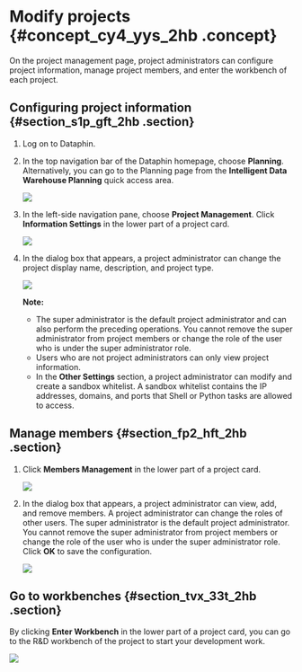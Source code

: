 # Modify projects {#concept_cy4_yys_2hb .concept}

On the project management page, project administrators can configure project information, manage project members, and enter the workbench of each project.

## Configuring project information {#section_s1p_gft_2hb .section}

1.  Log on to Dataphin.
2.  In the top navigation bar of the Dataphin homepage, choose **Planning**. Alternatively, you can go to the Planning page from the **Intelligent Data Warehouse Planning** quick access area.

    ![](http://static-aliyun-doc.oss-cn-hangzhou.aliyuncs.com/assets/img/148397/156134917941387_en-US.png)

3.  In the left-side navigation pane, choose **Project Management**. Click **Information Settings** in the lower part of a project card.

    ![](http://static-aliyun-doc.oss-cn-hangzhou.aliyuncs.com/assets/img/149037/156134917941434_en-US.png)

4.  In the dialog box that appears, a project administrator can change the project display name, description, and project type.

    ![](http://static-aliyun-doc.oss-cn-hangzhou.aliyuncs.com/assets/img/149037/156134918041435_en-US.png)

    **Note:** 

    -   The super administrator is the default project administrator and can also perform the preceding operations. You cannot remove the super administrator from project members or change the role of the user who is under the super administrator role.
    -   Users who are not project administrators can only view project information.
    -   In the **Other Settings** section, a project administrator can modify and create a sandbox whitelist. A sandbox whitelist contains the IP addresses, domains, and ports that Shell or Python tasks are allowed to access.

## Manage members {#section_fp2_hft_2hb .section}

1.  Click **Members Management** in the lower part of a project card.

    ![](http://static-aliyun-doc.oss-cn-hangzhou.aliyuncs.com/assets/img/149037/156134918041437_en-US.png)

2.  In the dialog box that appears, a project administrator can view, add, and remove members. A project administrator can change the roles of other users. The super administrator is the default project administrator. You cannot remove the super administrator from project members or change the role of the user who is under the super administrator role. Click **OK** to save the configuration.

    ![](http://static-aliyun-doc.oss-cn-hangzhou.aliyuncs.com/assets/img/149037/156134918041438_en-US.png)


## Go to workbenches {#section_tvx_33t_2hb .section}

By clicking **Enter Workbench** in the lower part of a project card, you can go to the R&D workbench of the project to start your development work.

![](http://static-aliyun-doc.oss-cn-hangzhou.aliyuncs.com/assets/img/149037/156134918041441_en-US.png)

